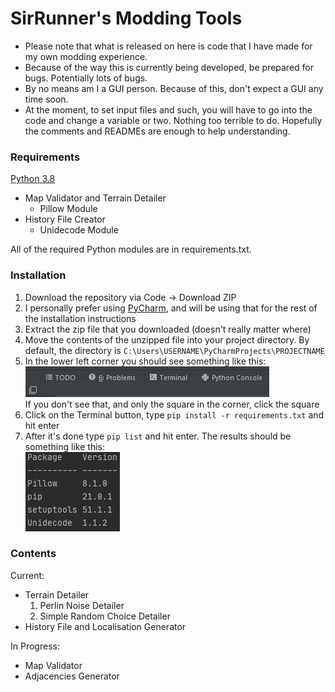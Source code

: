 # SirRunner's Modding Tools
 - Please note that what is released on here is code that I have made for my own modding experience.
 - Because of the way this is currently being developed, be prepared for bugs. Potentially lots of bugs.
 - By no means am I a GUI person. Because of this, don't expect a GUI any time soon.
 - At the moment, to set input files and such, you will have to go into the code and change a variable or two. Nothing
   too terrible to do. Hopefully the comments and READMEs are enough to help understanding.

### Requirements
[Python 3.8](https://www.python.org/downloads/)
 - Map Validator and Terrain Detailer
   - Pillow Module
 - History File Creator
   - Unidecode Module
   
All of the required Python modules are in requirements.txt.

### Installation
1. Download the repository via Code -> Download ZIP
2. I personally prefer using [PyCharm](https://www.jetbrains.com/pycharm/download/), and will be using that for the rest
   of the installation instructions
3. Extract the zip file that you downloaded (doesn't really matter where)
4. Move the contents of the unzipped file into your project directory. By default, the directory is 
   `C:\Users\USERNAME\PyCharmProjects\PROJECTNAME`
5. In the lower left corner you should see something like this:  
   ![Lower Left Corner](images/lower_left_corner.JPG)  
   If you don't see that, and only the square in the corner, click the square
6. Click on the Terminal button, type `pip install -r requirements.txt` and hit enter
7. After it's done type `pip list` and hit enter. The results should be something like this:  
   ![Pip List](images/pip_list.JPG)
   
### Contents
Current:
 - Terrain Detailer
   1. Perlin Noise Detailer
   2. Simple Random Choice Detailer
 - History File and Localisation Generator

In Progress:
 - Map Validator
 - Adjacencies Generator
